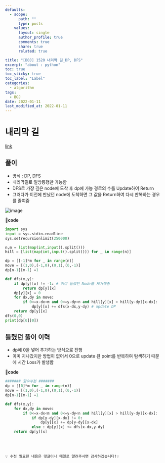 ```yaml
---
defaults:
  - scope:
      path: ""
      type: posts
    values:
      layout: single
      author_profile: true
      comments: true
      share: true
      related: true

title: "[BOJ] 1520 내리막 길_DP, DFS"
excerpt: "about : python"
toc: true
toc_sticky: true
toc_label: "Label"
categories:
  - algorithm
tags:
  - BOJ
date: 2022-01-11
last_modified_at: 2022-01-11
---
```


# 내리막 길

[link](https://www.acmicpc.net/problem/1520)

## 풀이

- 방식 : DP, DFS
- 내리막길로 일방통행만 가능함
- DFS로 가장 깊은 node에 도착 후 dp에 가능 경로의 수를 Update하여 Return
- 그러다가 이전에 만났던 node에 도착하면 그 값을 Return하여 다시 반복하는 경우를 줄여줌

![image](https://user-images.githubusercontent.com/77658029/148874825-88145271-fa19-4632-8a0a-4e2267b58c7f.png)

**📰code**
```python
import sys
input = sys.stdin.readline
sys.setrecursionlimit(250000)

n,m = list(map(int,input().split()))
hill = [list(map(int,input().split())) for _ in range(n)]

dp = [[-1]*m for _ in range(n)]
move = [(1,0),(-1,0),(0,1),(0,-1)]
dp[n-1][m-1] =1

def dfs(x,y):
    if dp[y][x] != -1: # 이미 들렸던 Node를 제거해줌
        return dp[y][x]
    dp[y][x] = 0
    for dx,dy in move:
        if 0<=x-dx<m and 0<=y-dy<n and hill[y][x] > hill[y-dy][x-dx]:
            dp[y][x] += dfs(x-dx,y-dy) # update DP
    return dp[y][x]
dfs(0,0)
print(dp[0][0])
```

## 틀렸던 풀이 이력

- dp에 0을 넣어 추가하는 방식으로 진행
- 이미 지나갔지만 방법이 없어서 0으로 update 된 point를 반복하여 탐색하기 때문에 시간 Loss가 발생함

**📰code**
```python
####### 함수부분 #######
dp = [[0]*m for _ in range(n)]
move = [(1,0),(-1,0),(0,1),(0,-1)]
dp[n-1][m-1] =1

def dfs(x,y):
    for dx,dy in move:
        if 0<=x-dx<m and 0<=y-dy<n and hill[y][x] > hill[y-dy][x-dx]:
            if dp[y-dy][x-dx] != 0:
                dp[y][x] += dp[y-dy][x-dx]
            else : dp[y][x] += dfs(x-dx,y-dy)
    return dp[y][x]
```

<br><br>

```
💡 수정 필요한 내용은 댓글이나 메일로 알려주시면 감사하겠습니다!💡 
```
